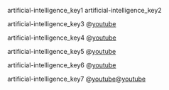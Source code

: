 artificial-intelligence_key1
artificial-intelligence_key2


artificial-intelligence_key3
@[youtube](OeU5m6vRyCk)

artificial-intelligence_key4
@[youtube](x2mRoFNm22g)

artificial-intelligence_key5
@[youtube](JrXazCEACVo)

artificial-intelligence_key6
@[youtube](2hXG8v8p0KM)

artificial-intelligence_key7
@[youtube](tJQSyzBUAew)@[youtube](zNxw5gJtHLc)